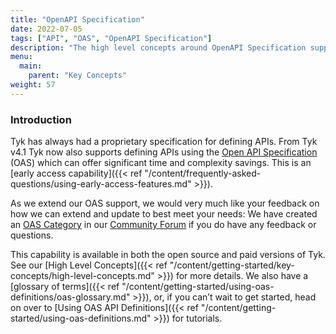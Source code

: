 ```yaml
---
title: "OpenAPI Specification"
date: 2022-07-05
tags: ["API", "OAS", "OpenAPI Specification"]
description: "The high level concepts around OpenAPI Specification support in Tyk"
menu:
  main:
    parent: "Key Concepts"
weight: 57
---
```


### Introduction

Tyk has always had a proprietary specification for defining APIs. From Tyk v4.1 Tyk now also supports defining APIs using the [Open API Specification](https://swagger.io/specification/) (OAS) which can offer significant time and complexity savings. This is an [early access capability]({{< ref "/content/frequently-asked-questions/using-early-access-features.md" >}}).

As we extend our OAS support, we would very much like your feedback on how we can extend and update to best meet your needs: We have created an [OAS Category](https://community.tyk.io/c/oas/21) in our [Community Forum](https://community.tyk.io/) if you do have any feedback or questions.

This capability is available in both the open source and paid versions of Tyk. See our [High Level Concepts]({{< ref "/content/getting-started/key-concepts/high-level-concepts.md" >}}) for more details. We also have a [glossary of terms]({{< ref "/content/getting-started/using-oas-definitions/oas-glossary.md" >}}), or, if you can’t wait to get started, head on over to [Using OAS API Definitions]({{< ref "/content/getting-started/using-oas-definitions.md" >}}) for tutorials.

